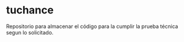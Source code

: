 # tuchance
Repositorio para almacenar el código para la cumplir la prueba técnica segun lo solicitado.
